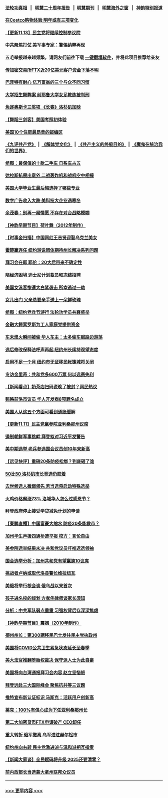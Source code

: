 #### [法轮功真相](https://github.com/gfw-breaker/truth/blob/master/README.md?t=0) &nbsp;&nbsp;|&nbsp;&nbsp; [明慧二十周年报告](https://github.com/gfw-breaker/mh-reports/blob/master/README.md?t=0) &nbsp;&nbsp;|&nbsp;&nbsp;[明慧期刊](https://github.com/gfw-breaker/mh-qikan) &nbsp;&nbsp;|&nbsp;&nbsp; [明慧海外之窗](https://github.com/gfw-breaker/mh-news/blob/master/README.md?t=0) &nbsp;&nbsp;|&nbsp;&nbsp; [神韵特别报道](https://github.com/gfw-breaker/mh-news/blob/master/shenyun.md?t=0)
#### [在Costco购物体验 明年或有三项变化](../pages/nsc412/n13863826.md?t=11132151) 
#### [【更新11.13】民主党将继续控制参议院](../pages/nsc412/n13864677.md?t=11132151) 
#### [中共聚焦打仗 美军事专家：警惕纳粹再现](../pages/nsc412/n13864932.md?t=11132151) 
#### 五毛举报越来越频繁，请网友们前往下载 [一键翻墙软件](https://github.com/gfw-breaker/ssr-accounts)，并将此项目推荐给亲友
#### [传加密交易所FTX近20亿美元客户资金下落不明](../pages/nsc412/n13864886.md?t=11132151) 
#### [巴菲特有耐心 亿万富翁的三个与众不同习惯](../pages/nsc412/n13863041.md?t=11132151) 
#### [大学招生舞弊案 前耶鲁大学女足教练被判刑](../pages/nsc412/n13864509.md?t=11132151) 
#### [角逐奥斯卡三奖项 《长春》洛杉矶加映](../pages/nsc412/n13864512.md?t=11132151) 
#### [【舞蹈三剑客】美国考照初体验](../pages/nsc412/n13864846.md?t=11132151) 
#### [美国10个住房最昂贵的邮编区](../pages/nsc412/n13864871.md?t=11132151) 
#### [《九评共产党》](https://github.com/begood0513/9ping.md/blob/master/README.md) &nbsp;|&nbsp; [《解体党文化》](../../../../jtdwh.md/blob/master/README.md)  &nbsp;|&nbsp; [《共产主义的终极目的》](../../../../gczydzjmd.md/blob/master/README.md) &nbsp;|&nbsp; [《魔鬼在统治我们的世界》](../../../../mgztzwmdsj.md/blob/master/README.md) 
#### [组图：最保值的十款二手车 日系车占五](../pages/nsc412/n13864791.md?t=11132151) 
#### [达拉斯航展出意外 二战轰炸机和战机空中相撞](../pages/nsc412/n13864872.md?t=11132151) 
#### [美国大学毕业生最后悔选择了哪些专业](../pages/nsc412/n13864869.md?t=11132151) 
#### [数字广告收入大跌 美科技大企业遇寒冬](../pages/nsc412/n13864456.md?t=11132151) 
#### [余茂春：别再一厢情愿 不存在对台战略模糊](../pages/nsc412/n13864853.md?t=11132151) 
#### [【神韵早期节目】荷叶舞（2012年制作）](../pages/nsc412/n13864803.md?t=11132151) 
#### [【时事金扫描】中国网红王吉贤迎娶乌克兰美女](../pages/nsc412/n13864751.md?t=11132151) 
#### [霍楚赢连任 纽约游说团体期待州长解决系列问题](../pages/nsc412/n13864804.md?t=11132151) 
#### [拜习会在即 耶伦：20大后带来不确定性](../pages/nsc412/n13864805.md?t=11132151) 
#### [陷经济困境 迪士尼计划裁员和冻结招聘](../pages/nsc412/n13864794.md?t=11132151) 
#### [美国女泳客惨遭大白鲨袭击 所幸逃过一劫](../pages/nsc412/n13864012.md?t=11132151) 
#### [女儿出门 父亲总要亲手送上一朵鲜玫瑰](../pages/nsc412/n13864543.md?t=11132151) 
#### [组图：纽约老兵节游行 法轮功学员共襄盛举](../pages/nsc412/n13864516.md?t=11132151) 
#### [金融大鳄索罗斯为工人家庭党提供资金](../pages/nsc412/n13864513.md?t=11132151) 
#### [车未熄火瞬间被偷 华人车主：太多偷车贼路边游荡](../pages/nsc412/n13864491.md?t=11132151) 
#### [选后修改保释法呼声再起 纽约州长续持观望态度](../pages/nsc412/n13864486.md?t=11132151) 
#### [启用不足一个月 纽约市无证移民帐篷城将关闭](../pages/nsc412/n13864488.md?t=11132151) 
#### [专访金里奇：共和党多600万票 何以选赛失利](../pages/nsc412/n13864496.md?t=11132151) 
#### [【新闻看点】奶茶店扫码说晚了被封？网民热议](../pages/nsc412/n13864380.md?t=11132151) 
#### [贿赂前洛市议员 华人开发商8项罪名成立](../pages/nsc412/n13864572.md?t=11132151) 
#### [美国人从这五个方面可看到通胀缓解](../pages/nsc412/n13864426.md?t=11132151) 
#### [【更新11.11】民主党赢参院亚利桑那州议席](../pages/nsc412/n13864172.md?t=11132151) 
#### [遏制朝鲜军事挑衅 拜登拟对习近平发警告](../pages/nsc412/n13864467.md?t=11132151) 
#### [美中期选举 老兵参选国会议员创10年来新高](../pages/nsc412/n13864385.md?t=11132151) 
#### [【远见快评】重磅20条防疫松绑？到底砸了谁](../pages/nsc412/n13864407.md?t=11132151) 
#### [50比50 洛杉矶市长竞选仍胶着](../pages/nsc412/n13864442.md?t=11132151) 
#### [去世候选人微弱领先 若当选将启动特殊选举](../pages/nsc412/n13864403.md?t=11132151) 
#### [火鸡价格飙涨73% 洛城华人怎么过感恩节？](../pages/nsc412/n13864437.md?t=11132151) 
#### [拜登政府停止接受学贷减免计划的申请](../pages/nsc412/n13864376.md?t=11132151) 
#### [【秦鹏直播】中国富豪大缩水 防疫20条能救市？](../pages/nsc412/n13864383.md?t=11132151) 
#### [加州华生声援四通桥遭举报 校方：言论自由](../pages/nsc412/n13864420.md?t=11132151) 
#### [美参院选举结果未决 共和党议员吁推迟选领袖](../pages/nsc412/n13864315.md?t=11132151) 
#### [国会选举分析：加州共和党有望赢逾10议席](../pages/nsc412/n13864405.md?t=11132151) 
#### [挑战者卢纳或取代洛县警长维拉纽瓦](../pages/nsc412/n13864402.md?t=11132151) 
#### [美俄将举行核会谈 俄乌战以来首次](../pages/nsc412/n13864373.md?t=11132151) 
#### [孩子进名校的规划  方孝伟律师谈家长须知](../pages/nsc412/n13864370.md?t=11132151) 
#### [分析：中共军队弱点重重 习强权背后存深深焦虑](../pages/nsc412/n13864317.md?t=11132151) 
#### [【神韵早期节目】震撼（2010年制作）](../pages/nsc412/n13864294.md?t=11132151) 
#### [德州州长：第300辆移民巴士发往民主党执政州](../pages/nsc412/n13864374.md?t=11132151) 
#### [美国将COVID公共卫生紧急状态延长至春季](../pages/nsc412/n13864322.md?t=11132151) 
#### [美大法官推翻堕胎权裁决 保守派人士为此自豪](../pages/nsc412/n13864171.md?t=11132151) 
#### [美国将向台湾通报拜习会内容 赵立坚恼怒](../pages/nsc412/n13864333.md?t=11132151) 
#### [拜登远赴三大国际峰会 聚焦抗共等三议题](../pages/nsc412/n13864335.md?t=11132151) 
#### [推特宣布新认证标识 马斯克：活跃用户创新高](../pages/nsc412/n13864188.md?t=11132151) 
#### [莱克：100%有信心成为下任亚利桑那州长](../pages/nsc412/n13864266.md?t=11132151) 
#### [第二大加密货币FTX申请破产 CEO卸任](../pages/nsc412/n13864268.md?t=11132151) 
#### [重大转折 俄军撤离 乌军进驻赫尔松市](../pages/nsc412/n13864206.md?t=11132151) 
#### [纽约州向右转 民主党激进派与温和派相互指责](../pages/nsc412/n13862846.md?t=11132151) 
#### [【新闻大家谈】全民赋码将升级 2025还要清零？](../pages/nsc412/n13864258.md?t=11132151) 
#### [前内政部长当选蒙大拿州联邦众议员](../pages/nsc412/n13864190.md?t=11132151) 

----
#### [ >>> 更早内容 <<< ](../indexes/nsc412-earlier.md)
